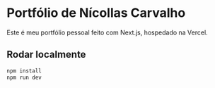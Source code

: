 # Portfólio de Nícollas Carvalho

Este é meu portfólio pessoal feito com Next.js, hospedado na Vercel.

## Rodar localmente

```bash
npm install
npm run dev
